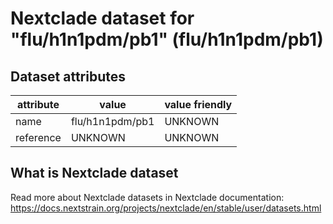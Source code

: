 # Nextclade dataset for "flu/h1n1pdm/pb1" (flu/h1n1pdm/pb1)


## Dataset attributes

| attribute            | value                | value friendly                           |
| -------------------- | -------------------- | ---------------------------------------- |
| name                 | flu/h1n1pdm/pb1      | UNKNOWN                                  |
| reference            | UNKNOWN              | UNKNOWN                                  |


## What is Nextclade dataset

Read more about Nextclade datasets in Nextclade documentation: https://docs.nextstrain.org/projects/nextclade/en/stable/user/datasets.html
